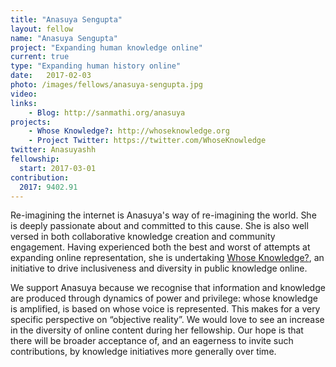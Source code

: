 ```yaml
---
title: "Anasuya Sengupta"
layout: fellow
name: "Anasuya Sengupta"
project: "Expanding human knowledge online"
current: true
type: "Expanding human history online"
date:   2017-02-03
photo: /images/fellows/anasuya-sengupta.jpg
video: 
links:
    - Blog: http://sanmathi.org/anasuya
projects:
    - Whose Knowledge?: http://whoseknowledge.org
    - Project Twitter: https://twitter.com/WhoseKnowledge
twitter: Anasuyashh
fellowship:
  start: 2017-03-01
contribution:
  2017: 9402.91
---
```

Re-imagining the internet is Anasuya's way of re-imagining the world. She is deeply passionate about and committed to this cause. She is also well versed in both collaborative knowledge creation and community engagement. Having experienced both the best and worst of attempts at expanding online representation, she is undertaking [Whose Knowledge?](http://whoseknowledge.org), an initiative to drive inclusiveness and diversity in public knowledge online.

We support Anasuya because we recognise that information and knowledge are  produced through dynamics of power and privilege: whose knowledge is  amplified, is based on whose voice is represented. This makes for a very  specific  perspective on “objective reality”. We would love to see an  increase in the diversity of online content during her fellowship. Our hope is that there will be broader acceptance of, and an eagerness to invite such contributions, by knowledge initiatives more generally over time.
